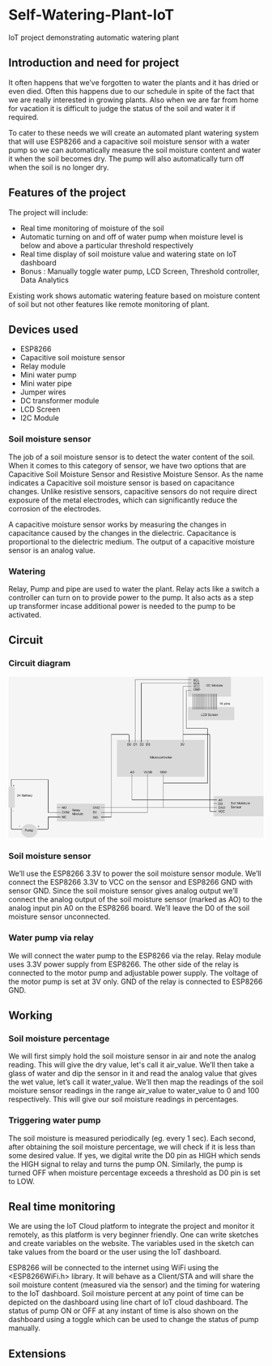 # Self-Watering-Plant-IoT
IoT project demonstrating automatic watering plant

## Introduction and need for project
It often happens that we’ve forgotten to water the plants and it has dried or even died. Often this happens due to our schedule in spite of the fact that we are really interested in growing plants. Also when we are far from home for vacation it is difficult to judge the status of the soil and water it if required.

To cater to these needs we will create an automated plant watering system that will use ESP8266 and a capacitive soil moisture sensor with a water pump so we can automatically measure the soil moisture content and water it when the soil becomes dry. The pump will also automatically turn off when the soil is no longer dry.

## Features of the project

The project will include:
* Real time monitoring of moisture of the soil
* Automatic turning on and off of water pump when moisture level is below and above a particular threshold respectively
* Real time display of soil moisture value and watering state on IoT dashboard
* Bonus : Manually toggle water pump, LCD Screen, Threshold controller, Data Analytics

Existing work shows automatic watering feature based on moisture content of soil but not other features like remote monitoring of plant.

## Devices used

* ESP8266
* Capacitive soil moisture sensor
* Relay module
* Mini water pump
* Mini water pipe
* Jumper wires
* DC transformer module
* LCD Screen
* I2C Module

### Soil moisture sensor
The job of a soil moisture sensor is to detect the water content of the soil. When it comes to this category of sensor, we have two options that are Capacitive Soil Moisture Sensor and Resistive Moisture Sensor. As the name indicates a Capacitive soil moisture sensor is based on capacitance changes. Unlike resistive sensors, capacitive sensors do not require direct exposure of the metal electrodes, which can significantly reduce the corrosion of the electrodes.

A capacitive moisture sensor works by measuring the changes in capacitance caused by the changes in the dielectric. Capacitance is proportional to the dielectric medium. The output of a capacitive moisture sensor is an analog value. 

### Watering 
Relay, Pump and pipe are used to water the plant. Relay acts like a switch a controller can turn on to provide power to the pump. It also acts as a step up transformer incase additional power is needed to the pump to be activated.

## Circuit 
### Circuit diagram
![Circuit diagram](/circuit_diagram.png)

### Soil moisture sensor
We’ll use the ESP8266 3.3V to power the soil moisture sensor module. We’ll connect the ESP8266 3.3V to VCC on the sensor and ESP8266 GND with sensor GND. Since the soil moisture sensor gives analog output we’ll connect the analog output of the soil moisture sensor (marked as AO) to the analog input pin A0 on the ESP8266 board. We’ll leave the D0 of the soil moisture sensor unconnected.

###  Water pump via relay
We will connect the water pump to the ESP8266 via the relay. Relay module uses 3.3V power supply from ESP8266. The other side of the relay is connected to the motor pump and adjustable power supply. The voltage of the motor pump is set at 3V only. GND of the relay is connected to ESP8266 GND.

## Working
### Soil moisture percentage
We will first simply hold the soil moisture sensor in air and note the analog reading. This will give the dry value, let's call it air_value. We’ll then take a glass of water and dip the sensor in it and read the analog value that gives the wet value, let’s call it water_value. We’ll then map the readings of the soil moisture sensor readings in the range air_value to water_value to 0 and 100 respectively. This will give our soil moisture readings in percentages.

### Triggering water pump
The soil moisture is measured periodically (eg. every 1 sec). Each second, after obtaining the soil moisture percentage, we will check if it is less than some desired value. If yes, we digital write the D0 pin as HIGH which sends the HIGH signal to relay and turns the pump ON. Similarly, the pump is turned OFF when moisture percentage exceeds a threshold as D0 pin is set to LOW.

## Real time monitoring
We are using the IoT Cloud platform to integrate the project and monitor it remotely, as this platform is very beginner friendly. One can write sketches and create variables on the website. The variables used in the sketch can take values from the board or the user using the IoT dashboard.

ESP8266 will be connected to the internet using WiFi using the <ESP8266WiFi.h> library. It will behave as a Client/STA and will share the soil moisture content (measured via the sensor) and the timing for watering to the IoT dashboard. 
Soil moisture percent at any point of time can be depicted on the dashboard using line chart of IoT cloud dashboard.
The status of pump ON or OFF at any instant of time is also shown on the dashboard using a toggle which can be used to change the status of pump manually.

## Extensions
